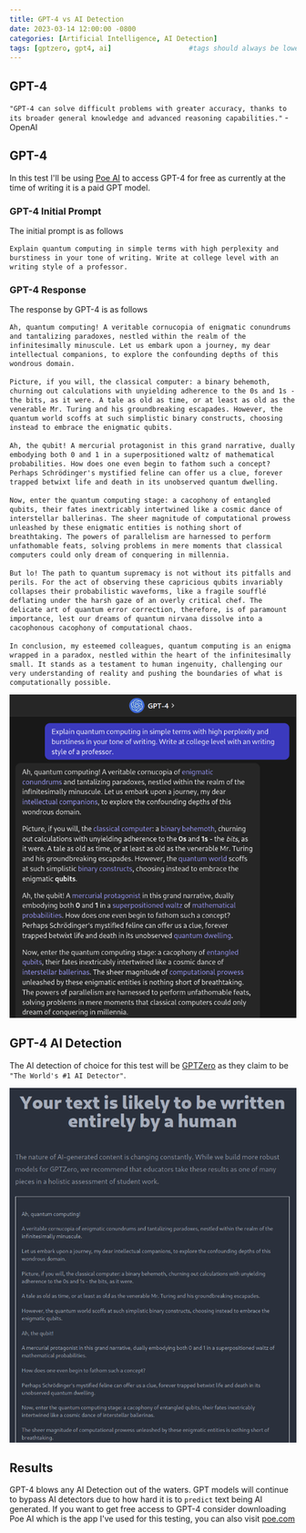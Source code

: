 ```yaml
---
title: GPT-4 vs AI Detection
date: 2023-03-14 12:00:00 -0800
categories: [Artificial Intelligence, AI Detection]
tags: [gptzero, gpt4, ai]                   #tags should always be lowercase
---
```


## GPT-4 
`"GPT-4 can solve difficult problems with greater accuracy, thanks to its broader general knowledge and advanced reasoning capabilities."` - OpenAI

## GPT-4 
In this test I'll be using [Poe AI](https://poe.com/) to access GPT-4 for free as currently at the time of writing it is a paid GPT model. 

### GPT-4 Initial Prompt 
The initial prompt is as follows 
~~~
Explain quantum computing in simple terms with high perplexity and burstiness in your tone of writing. Write at college level with an writing style of a professor.
~~~

### GPT-4 Response
The response by GPT-4 is as follows 

~~~
Ah, quantum computing! A veritable cornucopia of enigmatic conundrums and tantalizing paradoxes, nestled within the realm of the infinitesimally minuscule. Let us embark upon a journey, my dear intellectual companions, to explore the confounding depths of this wondrous domain.

Picture, if you will, the classical computer: a binary behemoth, churning out calculations with unyielding adherence to the 0s and 1s - the bits, as it were. A tale as old as time, or at least as old as the venerable Mr. Turing and his groundbreaking escapades. However, the quantum world scoffs at such simplistic binary constructs, choosing instead to embrace the enigmatic qubits.

Ah, the qubit! A mercurial protagonist in this grand narrative, dually embodying both 0 and 1 in a superpositioned waltz of mathematical probabilities. How does one even begin to fathom such a concept? Perhaps Schrödinger's mystified feline can offer us a clue, forever trapped betwixt life and death in its unobserved quantum dwelling.

Now, enter the quantum computing stage: a cacophony of entangled qubits, their fates inextricably intertwined like a cosmic dance of interstellar ballerinas. The sheer magnitude of computational prowess unleashed by these enigmatic entities is nothing short of breathtaking. The powers of parallelism are harnessed to perform unfathomable feats, solving problems in mere moments that classical computers could only dream of conquering in millennia.

But lo! The path to quantum supremacy is not without its pitfalls and perils. For the act of observing these capricious qubits invariably collapses their probabilistic waveforms, like a fragile soufflé deflating under the harsh gaze of an overly critical chef. The delicate art of quantum error correction, therefore, is of paramount importance, lest our dreams of quantum nirvana dissolve into a cacophonous cacophony of computational chaos.

In conclusion, my esteemed colleagues, quantum computing is an enigma wrapped in a paradox, nestled within the heart of the infinitesimally small. It stands as a testament to human ingenuity, challenging our very understanding of reality and pushing the boundaries of what is computationally possible.
~~~

![Image shows gpt4 response given by poe ai](/assets/img/gpt%204%20vs%20ai%20detection/gpt4.png)

## GPT-4 AI Detection 
The AI detection of choice for this test will be [GPTZero](https://gptzero.me/) as they claim to be `"The World's #1 AI Detector"`.

![Image shows gpt4 response vs gptzero ai detection](/assets/img/gpt%204%20vs%20ai%20detection/gptzero.png)

## Results 
GPT-4 blows any AI Detection out of the waters. GPT models will continue to bypass AI detectors due to how hard it is to `predict` text being AI generated. If you want to get free access to GPT-4 consider downloading Poe AI which is the app I've used for this testing, you can also visit [poe.com](https://poe.com/)